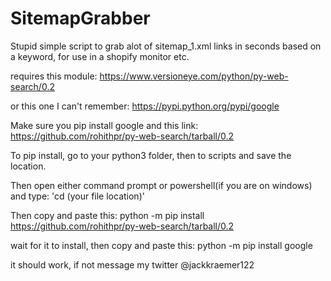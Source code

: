 # SitemapGrabber
Stupid simple script to grab alot of sitemap_1.xml links in seconds based on a keyword, for use in a shopify monitor etc.

requires this module: https://www.versioneye.com/python/py-web-search/0.2

or this one I can't remember: https://pypi.python.org/pypi/google

Make sure you pip install google and this link: https://github.com/rohithpr/py-web-search/tarball/0.2

To pip install, go to your python3 folder, then to scripts and save the location. 

Then open either command prompt or powershell(if you are on windows) and type: 'cd (your file location)'

Then copy and paste this: python -m pip install https://github.com/rohithpr/py-web-search/tarball/0.2

wait for it to install, then copy and paste this: python -m pip install google

it should work, if not message my twitter @jackkraemer122
